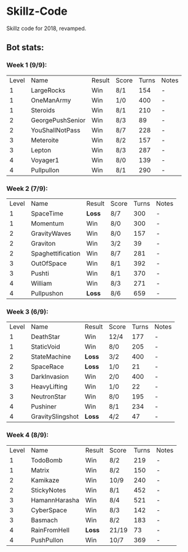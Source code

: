 # Skillz-Code
Skillz code for 2018, revamped.

## Bot stats:

### Week 1 (9/9):
<table>
    <tr>
        <td>Level</td>
        <td>Name</td>
        <td>Result</td>
        <td>Score</td>
        <td>Turns</td>
        <td>Notes</td>
    </tr>
    <tr>
        <td>1</td>
        <td>LargeRocks</td>
        <td>Win</td>
        <td>8/1</td>
        <td>154</td>
        <td>-</td>
    </tr>
    <tr>
        <td>1</td>
        <td>OneManArmy</td>
        <td>Win</td>
        <td>1/0</td>
        <td>400</td>
        <td>-</td>
    </tr>
    <tr>
        <td>1</td>
        <td>Steroids</td>
        <td>Win</td>
        <td>8/1</td>
        <td>210</td>
        <td>-</td>
    </tr>
    <tr>
        <td>2</td>
        <td>GeorgePushSenior</td>
        <td>Win</td>
        <td>8/3</td>
        <td>89</td>
        <td>-</td>
    </tr>
    <tr>
        <td>2</td>
        <td>YouShallNotPass</td>
        <td>Win</td>
        <td>8/7</td>
        <td>228</td>
        <td>-</td>
    </tr>
    <tr>
        <td>3</td>
        <td>Meteroite</td>
        <td>Win</td>
        <td>8/2</td>
        <td>157</td>
        <td>-</td>
    </tr>
    <tr>
        <td>3</td>
        <td>Lepton</td>
        <td>Win</td>
        <td>8/3</td>
        <td>287</td>
        <td>-</td>
    </tr>
    <tr>
        <td>4</td>
        <td>Voyager1</td>
        <td>Win</td>
        <td>8/0</td>
        <td>139</td>
        <td>-</td>
    </tr>
    <tr>
        <td>4</td>
        <td>Pullpullon</td>
        <td>Win</td>
        <td>8/1</td>
        <td>290</td>
        <td>-</td>
    </tr>
</table>

### Week 2 (7/9):
<table>
    <tr>
        <td>Level</td>
        <td>Name</td>
        <td>Result</td>
        <td>Score</td>
        <td>Turns</td>
        <td>Notes</td>
    </tr>
    <tr>
        <td>1</td>
        <td>SpaceTime</td>
        <td><b>Loss</b></td>
        <td>8/7</td>
        <td>300</td>
        <td>-</td>
    </tr>
    <tr>
        <td>1</td>
        <td>Momentum</td>
        <td>Win</td>
        <td>8/0</td>
        <td>300</td>
        <td>-</td>
    </tr>
    <tr>
        <td>2</td>
        <td>GravityWaves</td>
        <td>Win</td>
        <td>8/0</td>
        <td>157</td>
        <td>-</td>
    </tr>
    <tr>
        <td>2</td>
        <td>Graviton</td>
        <td>Win</td>
        <td>3/2</td>
        <td>39</td>
        <td>-</td>
    </tr>
    <tr>
        <td>2</td>
        <td>Spaghettification</td>
        <td>Win</td>
        <td>8/7</td>
        <td>281</td>
        <td>-</td>
    </tr>
    <tr>
        <td>3</td>
        <td>OutOfSpace</td>
        <td>Win</td>
        <td>8/1</td>
        <td>392</td>
        <td>-</td>
    </tr>
    <tr>
        <td>3</td>
        <td>Pushti</td>
        <td>Win</td>
        <td>8/1</td>
        <td>370</td>
        <td>-</td>
    </tr>
    <tr>
        <td>4</td>
        <td>William</td>
        <td>Win</td>
        <td>8/3</td>
        <td>271</td>
        <td>-</td>
    </tr>
    <tr>
        <td>4</td>
        <td>Pullpushon</td>
        <td><b>Loss</b></td>
        <td>8/6</td>
        <td>659</td>
        <td>-</td>
    </tr>
</table>

### Week 3 (6/9):
<table>
    <tr>
        <td>Level</td>
        <td>Name</td>
        <td>Result</td>
        <td>Score</td>
        <td>Turns</td>
        <td>Notes</td>
    </tr>
    <tr>
        <td>1</td>
        <td>DeathStar</td>
        <td>Win</td>
        <td>12/4</td>
        <td>177</td>
        <td>-</td>
    </tr>
    <tr>
        <td>1</td>
        <td>StaticVoid</td>
        <td>Win</td>
        <td>8/0</td>
        <td>205</td>
        <td>-</td>
    </tr>
    <tr>
        <td>2</td>
        <td>StateMachine</td>
        <td><b>Loss</b></td>
        <td>3/2</td>
        <td>400</td>
        <td>-</td>
    </tr>
    <tr>
        <td>2</td>
        <td>SpaceRace</td>
        <td><b>Loss</b></td>
        <td>1/0</td>
        <td>21</td>
        <td>-</td>
    </tr>
    <tr>
        <td>3</td>
        <td>DarkInvasion</td>
        <td>Win</td>
        <td>2/0</td>
        <td>400</td>
        <td>-</td>
    </tr>
    <tr>
        <td>3</td>
        <td>HeavyLifting</td>
        <td>Win</td>
        <td>1/0</td>
        <td>22</td>
        <td>-</td>
    </tr>
    <tr>
        <td>3</td>
        <td>NeutronStar</td>
        <td>Win</td>
        <td>8/0</td>
        <td>195</td>
        <td>-</td>
    </tr>
    <tr>
        <td>4</td>
        <td>Pushiner</td>
        <td>Win</td>
        <td>8/1</td>
        <td>234</td>
        <td>-</td>
    </tr>
    <tr>
        <td>4</td>
        <td>GravitySlingshot</td>
        <td><b>Loss</b></td>
        <td>4/2</td>
        <td>47</td>
        <td>-</td>
    </tr>
</table>

### Week 4 (8/9):
<table>
    <tr>
        <td>Level</td>
        <td>Name</td>
        <td>Result</td>
        <td>Score</td>
        <td>Turns</td>
        <td>Notes</td>
    </tr>
    <tr>
        <td>1</td>
        <td>TodoBomb</td>
        <td>Win</td>
        <td>8/2</td>
        <td>219</td>
        <td>-</td>
    </tr>
    <tr>
        <td>1</td>
        <td>Matrix</td>
        <td>Win</td>
        <td>8/2</td>
        <td>150</td>
        <td>-</td>
    </tr>
    <tr>
        <td>2</td>
        <td>Kamikaze</td>
        <td>Win</td>
        <td>10/9</td>
        <td>240</td>
        <td>-</td>
    </tr>
    <tr>
        <td>2</td>
        <td>StickyNotes</td>
        <td>Win</td>
        <td>8/1</td>
        <td>452</td>
        <td>-</td>
    </tr>
    <tr>
        <td>3</td>
        <td>HamannHarasha</td>
        <td>Win</td>
        <td>8/4</td>
        <td>521</td>
        <td>-</td>
    </tr>
    <tr>
        <td>3</td>
        <td>CyberSpace</td>
        <td>Win</td>
        <td>8/3</td>
        <td>142</td>
        <td>-</td>
    </tr>
    <tr>
        <td>3</td>
        <td>Basmach</td>
        <td>Win</td>
        <td>8/2</td>
        <td>183</td>
        <td>-</td>
    </tr>
    <tr>
        <td>4</td>
        <td>RainFromHell</td>
        <td><b>Loss</b></td>
        <td>21/19</td>
        <td>73</td>
        <td>-</td>
    </tr>
    <tr>
        <td>4</td>
        <td>PushPullon</td>
        <td>Win</td>
        <td>10/7</td>
        <td>369</td>
        <td>-</td>
    </tr>
</table>
